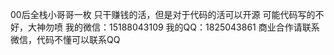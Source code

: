 00后全栈小哥哥一枚
只干赚钱的活，但是对于代码的活可以开源
可能代码写的不好，大神勿喷
我的微信：15188043109
我的QQ：1825043861
商业合作请联系微信，代码不懂可以联系QQ

<!---
Amounx-Haymon/Amounx-Haymon is a ✨ special ✨ repository because its `README.md` (this file) appears on your GitHub profile.
You can click the Preview link to take a look at your changes.
--->
